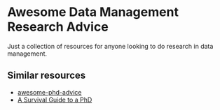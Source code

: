 # Awesome Data Management Research Advice

Just a collection of resources for anyone looking to do research in data management.

## Similar resources
- [awesome-phd-advice](https://github.com/pliang279/awesome-phd-advice)
- [A Survival Guide to a PhD](https://karpathy.github.io/2016/09/07/phd/)


